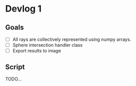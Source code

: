 # Devlog 1

## Goals
- [ ] All rays are collectively represented using numpy arrays.
- [ ] Sphere intersection handler class
- [ ] Export results to image

## Script
TODO...
